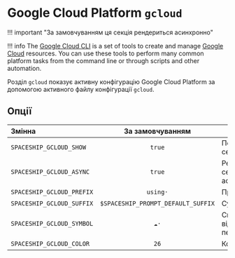 # Google Cloud Platform `gcloud`

!!! important "За замовчуванням ця секція рендериться асинхронно"

!!! info
    The [Google Cloud CLI](https://cloud.google.com/sdk/gcloud) is a set of tools to create and manage [Google Cloud](https://cloud.google.com) resources. You can use these tools to perform many common platform tasks from the command line or through scripts and other automation.

Розділ `gcloud` показує активну конфігурацію Google Cloud Platform за допомогою активного файлу конфігурації `gcloud`.

## Опції

| Змінна                    |          За замовчуванням          | Пояснення                               |
|:------------------------- |:----------------------------------:| --------------------------------------- |
| `SPACESHIP_GCLOUD_SHOW`   |               `true`               | Показати секцію                         |
| `SPACESHIP_GCLOUD_ASYNC`  |               `true`               | Рендерити секцію асинхронно             |
| `SPACESHIP_GCLOUD_PREFIX` |              `using·`              | Префікс секції                          |
| `SPACESHIP_GCLOUD_SUFFIX` | `$SPACESHIP_PROMPT_DEFAULT_SUFFIX` | Суфікс секції                           |
| `SPACESHIP_GCLOUD_SYMBOL` |               `☁️·`                | Символ, що відображається перед секцією |
| `SPACESHIP_GCLOUD_COLOR`  |                `26`                | Колір секції                            |
